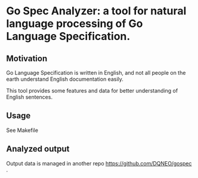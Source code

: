 # Go Spec Analyzer: a tool for natural language processing of Go Language Specification.

## Motivation

Go Language Specification is written in English, and not all people on the earth understand English documentation easily.

This tool provides some features and data for better understanding of English sentences.

## Usage
See Makefile

## Analyzed output

Output data is managed in another repo https://github.com/DQNEO/gospec .

